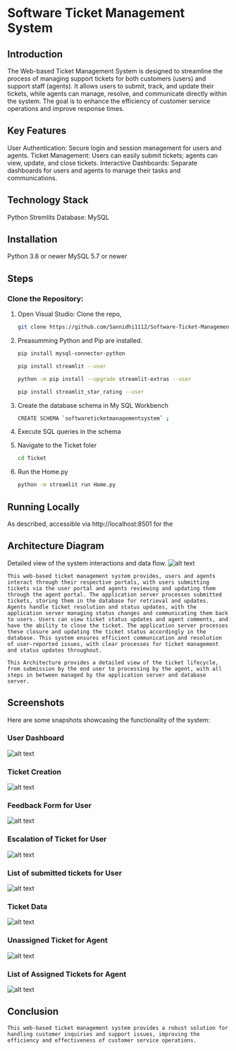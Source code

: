 # Software Ticket Management System

## Introduction
The Web-based Ticket Management System is designed to streamline the process of managing support tickets for both customers (users) and support staff (agents). It allows users to submit, track, and update their tickets, while agents can manage, resolve, and communicate directly within the system. The goal is to enhance the efficiency of customer service operations and improve response times.

## Key Features
User Authentication: Secure login and session management for users and agents.
Ticket Management: Users can easily submit tickets; agents can view, update, and close tickets.
Interactive Dashboards: Separate dashboards for users and agents to manage their tasks and communications.

## Technology Stack
Python
Stremlits
Database: MySQL 

## Installation
Python 3.8 or newer
MySQL 5.7 or newer

## Steps

### Clone the Repository:

1. Open Visual Studio:
    Clone the repo,
    ```sh
    git clone https://github.com/Sannidhi1112/Software-Ticket-Management-System.git
    ```

2.  Preasumming Python and Pip are installed.
    ```sh
    pip install mysql-connector-python
    ```
    ```sh
    pip install streamlit --user
    ```
    ```sh
    python -m pip install --upgrade streamlit-extras --user
    ```
    ```sh
    pip install streamlit_star_rating --user
    ```

3.  Create the database schema in My SQL Workbench
    ```sh
    CREATE SCHEMA `softwareticketmanagementsystem` ;
    ```
4.  Execute SQL queries in the schema

5. Navigate to the Ticket foler
    ```sh
    cd Ticket
    ```
6.  Run the Home.py
    ```sh
    python -m streamlit run Home.py
    ```

## Running Locally
As described, accessible via http://localhost:8501 for the 

## Architecture Diagram
Detailed view of the system interactions and data flow.
![alt text](STMS_Architecture.png)

    This web-based ticket management system provides, users and agents interact through their respective portals, with users submitting tickets via the user portal and agents reviewing and updating them through the agent portal. The application server processes submitted tickets, storing them in the database for retrieval and updates. Agents handle ticket resolution and status updates, with the application server managing status changes and communicating them back to users. Users can view ticket status updates and agent comments, and have the ability to close the ticket. The application server processes these closure and updating the ticket status accordingly in the database. This system ensures efficient communication and resolution of user-reported issues, with clear processes for ticket management and status updates throughout.

    This Architecture provides a detailed view of the ticket lifecycle, from submission by the end user to processing by the agent, with all steps in between managed by the application server and database server.

## Screenshots
Here are some snapshots showcasing the functionality of the system:

### User Dashboard
![alt text](LoginScreen.png)
### Ticket Creation
![alt text](Ticket.png)
### Feedback Form for User
![alt text](Feedback.png)
### Escalation of Ticket for User
![alt text](Escalation.png)
### List of submitted tickets for User
![alt text](SubmittedTkts.png)
### Ticket Data
![alt text](TktData.png)
### Unassigned Ticket for Agent
![alt text](UnassignedTkt.png)
### List of Assigned Tickets for Agent
![alt text](TktsAgent.png)

## Conclusion
    This web-based ticket management system provides a robust solution for handling customer inquiries and support issues, improving the efficiency and effectiveness of customer service operations.
